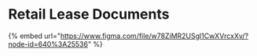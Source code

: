 # Retail Lease Documents

{% embed url="https://www.figma.com/file/w78ZiMR2USgl1CwXVrcxXv/?node-id=640%3A25536" %}



